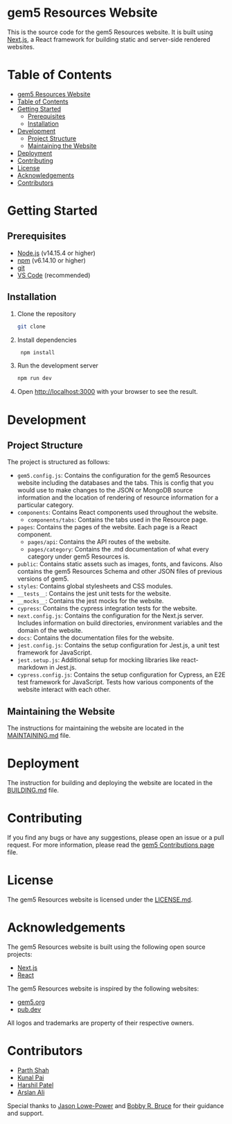 # gem5 Resources Website

This is the source code for the gem5 Resources website. It is built using [Next.js](https://nextjs.org/), a React framework for building static and server-side rendered websites.

# Table of Contents

- [gem5 Resources Website](#gem5-resources-website)
- [Table of Contents](#table-of-contents)
- [Getting Started](#getting-started)
  - [Prerequisites](#prerequisites)
  - [Installation](#installation)
- [Development](#development)
  - [Project Structure](#project-structure)
  - [Maintaining the Website](#maintaining-the-website)
- [Deployment](#deployment)
- [Contributing](#contributing)
- [License](#license)
- [Acknowledgements](#acknowledgements)
- [Contributors](#contributors)

# Getting Started

## Prerequisites

- [Node.js](https://nodejs.org/en/) (v14.15.4 or higher)
- [npm](https://www.npmjs.com/) (v6.14.10 or higher)
- [git](https://git-scm.com/)
- [VS Code](https://code.visualstudio.com/) (recommended)

## Installation

1. Clone the repository

   ```bash
   git clone
    ```
2. Install dependencies
   ```bash
    npm install
    ```
3. Run the development server

   ```bash
   npm run dev
   ```
4. Open [http://localhost:3000](http://localhost:3000) with your browser to see the result.

# Development

## Project Structure

The project is structured as follows:

- `gem5.config.js`: Contains the configuration for the gem5 Resources website including the databases and the tabs. This is config that you would use to make changes to the JSON or MongoDB source information and the location of rendering of resource information for a particular category.
- `components`: Contains React components used throughout the website.
  - `components/tabs`: Contains the tabs used in the Resource page.
- `pages`: Contains the pages of the website. Each page is a React component.
  - `pages/api`: Contains the API routes of the website.
  - `pages/category`: Contains the .md documentation of what every category under gem5 Resources is.
- `public`: Contains static assets such as images, fonts, and favicons. Also contains the gem5 Resources Schema and other JSON files of previous versions of gem5.
- `styles`: Contains global stylesheets and CSS modules.
- `__tests__`: Contains the jest unit tests for the website.
- `__mocks__`: Contains the jest mocks for the website.
- `cypress`: Contains the cypress integration tests for the website.
- `next.config.js`: Contains the configuration for the Next.js server. Includes information on build directories, environment variables and the domain of the website.
- `docs`: Contains the documentation files for the website.
- `jest.config.js`: Contains the setup configuration for Jest.js, a unit test framework for JavaScript.
- `jest.setup.js`: Additional setup for mocking libraries like react-markdown in Jest.js.
- `cypress.config.js`: Contains the setup configuration for Cypress, an E2E test framework for JavaScript. Tests how various components of the website interact with each other.


## Maintaining the Website

The instructions for maintaining the website are located in the [MAINTAINING.md](MAINTAINING.md) file.

# Deployment

The instruction for building and deploying the website are located in the [BUILDING.md](BUILDING.md) file.

# Contributing

If you find any bugs or have any suggestions, please open an issue or a pull request. For more information, please read the [gem5 Contributions page](https://www.gem5.org/contributing) file.

# License

The gem5 Resources website is licensed under the [LICENSE.md](LICENSE.md).

# Acknowledgements

The gem5 Resources website is built using the following open source projects:

- [Next.js](https://nextjs.org/)
- [React](https://reactjs.org/)
  
The gem5 Resources website is inspired by the following websites:

- [gem5.org](https://gem5.org/)
- [pub.dev](https://pub.dev/)

All logos and trademarks are property of their respective owners.

# Contributors

- [Parth Shah](https://github.com/helloparthshah)
- [Kunal Pai](https://github.com/kunpai)
- [Harshil Patel](https://github.com/harshil2107)
- [Arslan Ali](https://github.com/aarsli)

Special thanks to [Jason Lowe-Power](https://github.com/powerjg) and [Bobby R. Bruce](https://github.com/BobbyRBruce) for their guidance and support.

